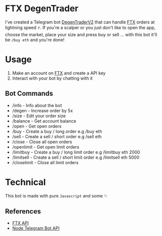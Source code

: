 # FTX DegenTrader
I've created a Telegram bot [DegenTraderV2](https://t.me/DegenTraderV2_bot) that can handle [FTX](https://ftx.com/#a=4341346) orders at lightning speed ⚡. If you're a scalper or you just don't like to open the app, choose the market, place your size and press buy or sell ... with this bot it'll be `/buy eth` and you're done!

# Usage
1. Make an account on [FTX](https://ftx.com/#a=4341346) and create a API key
1. Interact with your bot by chatting with it

## Bot Commands
- /info - Info about the bot
- /degen - Increase order by 5x
- /size - Edit your order size
- /balance - Get account balance
- /open - Get open orders
- /buy - Create a buy / long order e.g /buy eth
- /sell - Create a sell / short order e.g /sell eth
- /close - Close all open orders
- /openlimit - Get open limit orders
- /limitbuy - Create a buy / long limit order e.g /limitbuy eth 2000
- /limitsell - Create a sell / short limit order e.g /limitsell eth 5000
- /closelimit - Close all limit orders

# Technical
This bot is made with pure `Javascript` and some ✨

## References
- [FTX API](https://docs.ftx.com/#rest-api)
- [Node Telegram Bot API](https://github.com/yagop/node-telegram-bot-api/)
